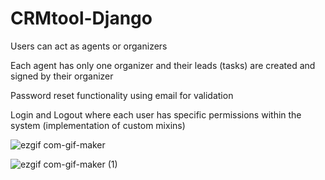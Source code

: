 # CRMtool-Django

Users can act as agents or organizers

Each agent has only one organizer and their leads (tasks) are created and signed by their organizer

Password reset functionality using email for validation

Login and Logout where each user has specific permissions within the system (implementation of custom
mixins)

![ezgif com-gif-maker](https://user-images.githubusercontent.com/56770452/151399118-803d5c9d-ab10-4728-9acf-e70ed681a108.gif)


![ezgif com-gif-maker (1)](https://user-images.githubusercontent.com/56770452/151399203-e82aaffa-8425-4b71-816f-05ab4897e8d6.gif)
